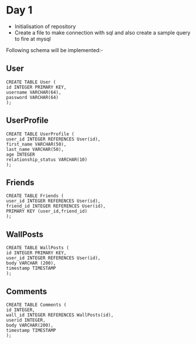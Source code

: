 Day 1
=====

* Initialisation of repository
* Create a file to make connection with sql and also create a sample query to fire at mysql

Following schema will be implemented:-

User
----
    CREATE TABLE User (
    id INTEGER PRIMARY KEY,
    username VARCHAR(64),
    password VARCHAR(64)
    );

UserProfile
-----------
    CREATE TABLE UserProfile (
    user_id INTEGER REFERENCES User(id),
    first_name VARCHAR(50),
    last_name VARCHAR(50),
    age INTEGER
    relationship_status VARCHAR(10)
    );

Friends
-------
    CREATE TABLE Friends (
    user_id INTEGER REFERENCES User(id),
    friend_id INTEGER REFERENCES User(id),
    PRIMARY KEY (user_id,friend_id)
    );

WallPosts
----------
    CREATE TABLE WallPosts (
    id INTEGER PRIMARY KEY,
    user_id INTEGER REFERENCES User(id),
    body VARCHAR (200),
    timestamp TIMESTAMP
    );

Comments
--------
    CREATE TABLE Comments (
    id INTEGER,
    wall_id INTEGER REFERENCES WallPosts(id),
    userid INTEGER,
    body VARCHAR(200),
    timestamp TIMESTAMP
    );


